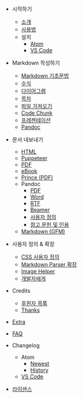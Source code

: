 - 시작하기

  - [소개](/)
  - [사용법](usages.md)
  - 설치
    - [Atom](installation.md)
    - [VS Code](vscode-installation.md)

- Markdown 작성하기

  - [Markdown 기초문법](markdown-basics.md)
  - [수식](math.md)
  - [다이어그램](diagrams.md)
  - [목차](toc.md)
  - [파일 가져오기](file-imports.md)
  - [Code Chunk](code-chunk.md)
  - [프레젠테이션](presentation.md)
  - [Pandoc](pandoc.md)

- 문서 내보내기

  - [HTML](html.md)
  - [Puppeteer](puppeteer.md)
  - [PDF](pdf.md)
  - [eBook](ebook.md)
  - [Prince (PDF)](prince.md)
  - Pandoc
    - [PDF](pandoc-pdf.md)
    - [Word](pandoc-word.md)
    - [RTF](pandoc-rtf.md)
    - [Beamer](pandoc-beamer.md)
    - [사용자 정의](pandoc-custom.md)
    - [참고 문헌 및 인용](pandoc-bibliographies-and-citations.md)
  - [Markdown (GFM)](markdown.md)

- 사용자 정의 & 확장

  - [CSS 사용자 정의](customize-css.md)
  - [Markdown Parser 확장](extend-parser.md)
  - [Image Helper](image-helper.md)
  - [개발자에게](developer.md)

- Credits
  - [후원자 목록](backers.md)
  - [Thanks](thanks.md)
- [Extra](extra.md)
- [FAQ](faq.md)
- Changelog
  - Atom
    - [Newest](newest.md)
    - [History](history.md)
  - [VS Code](https://github.com/shd101wyy/vscode-markdown-preview-enhanced/releases)
- [라이센스](LICENSE.md)
